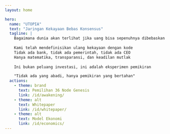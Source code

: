 ```yaml
---
layout: home

hero:
  name: "UTOPIA"
  text: "Jaringan Kekayaan Bebas Konsensus"
  tagline: |
    Bagaimana dunia akan terlihat jika uang bisa sepenuhnya dibebaskan dari kontrol manusia?
    
    Kami telah mendefinisikan ulang kekayaan dengan kode
    Tidak ada bank, tidak ada pemerintah, tidak ada CEO
    Hanya matematika, transparansi, dan keadilan mutlak
    
    Ini bukan peluang investasi, ini adalah eksperimen pemikiran

    "Tidak ada yang abadi, hanya pemikiran yang bertahan"
  actions:
    - theme: brand
      text: Pemilihan 36 Node Genesis
      link: /id/awakening/
    - theme: alt
      text: Whitepaper
      link: /id/whitepaper/
    - theme: alt
      text: Model Ekonomi
      link: /id/economics/
---
```


<ParticlesBackground />